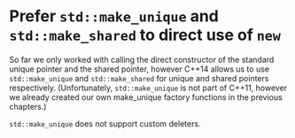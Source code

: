 # Prefer `std::make_unique` and `std::make_shared` to direct use of `new`

So far we only worked with calling the direct constructor of the standard unique pointer and the shared pointer, however C++14 allows us to use `std::make_unique` and `std::make_shared` for unique and shared pointers respectively. (Unfortunately, `std::make_unique` is not part of C++11, however we already created our own make_unique factory functions in the previous chapters.)

`std::make_unique` does not support custom deleters. 
